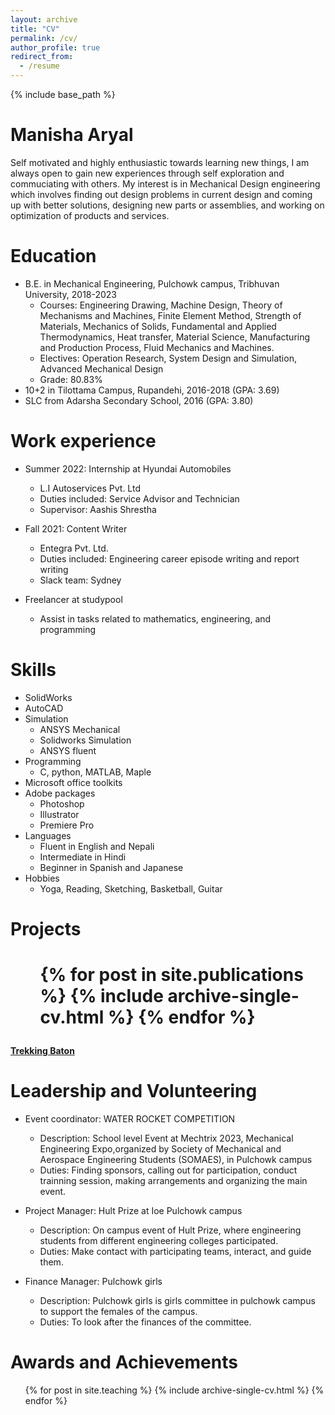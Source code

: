 ```yaml
---
layout: archive
title: "CV"
permalink: /cv/
author_profile: true
redirect_from:
  - /resume
---
```


{% include base_path %}

Manisha Aryal
======
 Self motivated and highly enthusiastic towards learning new things, I am always open to gain new experiences through self exploration and commuciating with others. My interest is in Mechanical Design engineering which involves finding out design problems in current design and coming up with better solutions, designing new parts or assemblies, and working on optimization of products and services.
  
Education
======
* B.E. in Mechanical Engineering, Pulchowk campus, Tribhuvan University, 2018-2023
  * Courses: Engineering Drawing, Machine Design, Theory of Mechanisms and Machines, Finite Element Method, Strength of Materials,  Mechanics of Solids, Fundamental and Applied Thermodynamics, Heat transfer, Material Science, Manufacturing and Production Process, Fluid Mechanics and Machines.
  *  Electives: Operation Research, System Design and Simulation, Advanced Mechanical Design
  *  Grade: 80.83% 
* 10+2 in Tilottama Campus, Rupandehi, 2016-2018                 (GPA: 3.69)
* SLC from Adarsha Secondary School, 2016                        (GPA: 3.80)

Work experience
======
* Summer 2022: Internship at Hyundai Automobiles
  * L.I Autoservices Pvt. Ltd
  * Duties included: Service Advisor and Technician
  * Supervisor: Aashis Shrestha

* Fall 2021: Content Writer
  * Entegra Pvt. Ltd.
  * Duties included: Engineering career episode writing and report writing
  * Slack team: Sydney

* Freelancer at studypool
  * Assist in tasks related to mathematics, engineering, and programming
  
Skills
======
* SolidWorks
* AutoCAD
* Simulation 
  * ANSYS Mechanical
  * Solidworks Simulation
  * ANSYS fluent
* Programming
  * C, python, MATLAB, Maple
* Microsoft office toolkits
* Adobe packages
   * Photoshop
   * Illustrator
   * Premiere Pro
* Languages
  * Fluent in English and Nepali
  * Intermediate in Hindi
  * Beginner in Spanish and Japanese
* Hobbies
  * Yoga, Reading, Sketching, Basketball, Guitar

Projects
======
 # <ul>{% for post in site.publications %} {% include archive-single-cv.html %} {% endfor %}</ul>
 <b>[Trekking Baton](https://www.aryalmanisha.com.np//portfolio/portfolio-1/)</b>
  
Leadership and Volunteering
======
* Event coordinator: WATER ROCKET COMPETITION
   * Description: School level Event at Mechtrix 2023, Mechanical Engineering Expo,organized by Society of Mechanical and Aerospace Engineering Students (SOMAES), in Pulchowk campus
   * Duties: Finding sponsors, calling out for participation, conduct trainning session, making arrangements and organizing the main event.
 
* Project Manager: Hult Prize at Ioe Pulchowk campus
   * Description: On campus event of Hult Prize, where engineering students from different engineering colleges participated.
   * Duties: Make contact with participating teams, interact, and guide them.
 
* Finance Manager: Pulchowk girls
  * Description: Pulchowk girls is girls committee in pulchowk campus to support the females of the campus.
  * Duties: To look after the finances of the committee.


Awards and Achievements
======
  <ul>{% for post in site.teaching %}
    {% include archive-single-cv.html %}
  {% endfor %}</ul>


